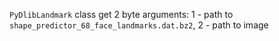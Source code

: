 `PyDlibLandmark` class get 2 byte arguments: 1 - path to `shape_predictor_68_face_landmarks.dat.bz2`, 2 - path to image

